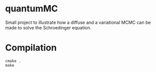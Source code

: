 # quantumMC

Small project to illustrate how a diffuse and a variational MCMC
can be made to solve the Schroedinger equation.

# Compilation

```
cmake .
make
```


